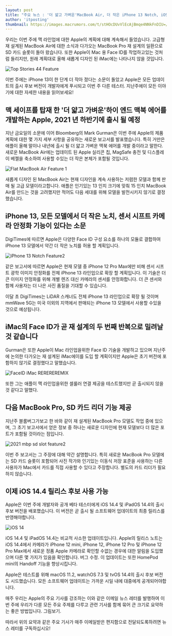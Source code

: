 ```yaml
---
layout: post
title: "주요 뉴스 : '더 얇고 가벼운'MacBook Air, 더 작은 iPhone 13 Notch, iOS 14.4 출시"
author: 'itposting'
thumbnail: https://images.macrumors.com/t/stHOcDUvVlEcAjBmqe4NNkFnDIU=/2500x0/filters:no_upscale():quality(90)/article-new/2021/01/Top-Stories-44-Feature.jpg
---
```



우리는 이번 주에 맥 라인업에 대한 Apple의 계획에 대해 계속해서 들었습니다. 고급형 재 설계된 MacBook Air에 대한 소식과 다가오는 MacBook Pro 재 설계의 일환으로 SD 카드 슬롯이 돌아 왔습니다.
 또한 Apple이 Mac 용 Face ID를 작업하고있는 것처럼 들리지만, 원래 계획대로 올해 새롭게 디자인 된 iMac에는 나타나지 않을 것입니다.

![Top Stories 44 Feature](https://images.macrumors.com/t/stHOcDUvVlEcAjBmqe4NNkFnDIU=/2500x0/filters:no_upscale():quality(90)/article-new/2021/01/Top-Stories-44-Feature.jpg)

이번 주에는 iPhone 13이 한 단계 더 작아 졌다는 소문이 돌았고 Apple은 모든 업데이트의 출시 후보 버전이 개발자에게 푸시되고
 이번 주 다른 테스터.
 지난주에이 모든 이야기에 대한 자세한 내용을 읽어보세요!

## 맥 세이프를 탑재 한 '더 얇고 가벼운'하이 엔드 맥북 에어를 개발하는 Apple, 2021 년 하반기에 출시 될 예정

지난 금요일의 소문에 이어 Bloomberg의 Mark Gurman은 이번 주에 Apple의 제품 계획에 대한 몇 가지 세부 사항을 공유하는 새로운 보고서를 발표했습니다.
 특히 거만은 애플이 올해 말이나 내년에 출시 될 더 얇고 가벼운 맥북 에어를 개발 중이라고 말한다.
 새로운 MacBook Air에는 업데이트 된 Apple 실리콘 칩, MagSafe 충전 및 디스플레이 베젤을 축소하여 사용할 수있는 더 작은 본체가 포함될 것입니다.

![Flat MacBook Air Feature 1](https://images.macrumors.com/t/dzr3R8hiTSI-axic0v4sC0gvb0E=/2500x0/filters:no_upscale():quality(90)/article-new/2021/01/Flat-MacBook-Air-Feature-1.jpg)

새롭게 디자인 된 MacBook Air는 현재 디자인을 계속 사용하는 저렴한 모델과 함께 판매 될 고급 모델이라고합니다.
 애플은 인기있는 13 인치 크기에 맞춰 15 인치 MacBook Air를 만드는 것을 고려했지만 적어도 다음 세대를 위해 모델을 발전시키지 않기로 결정했습니다.

## iPhone 13, 모든 모델에서 더 작은 노치, 센서 시프트 카메라 안정화 기능이 있다는 소문

DigiTimes에 따르면 Apple은 다양한 Face ID 구성 요소를 하나의 모듈로 결합하여 iPhone 13 모델에서 약간 더 작은 노치를 허용 할 계획입니다.

![iPhone 13 Notch Feature2](https://images.macrumors.com/t/I9OpJJ3yopXOtJO_Zu3Ls2J7TpU=/2500x0/filters:no_upscale():quality(90)/article-new/2021/01/iPhone-13-Notch-Feature2.jpg)

같은 보고서에 따르면 Apple은 현재 모델 중 iPhone 12 Pro Max에만 비해 센서 시프트 광학 이미지 안정화를 전체 iPhone 13 라인업으로 확장 할 계획입니다.
 이 기술은 더 큰 이미지 안정화를 위해 개별 렌즈 대신 카메라의 센서를 안정화합니다.
 더 큰 센서와 함께 사용자는 더 나은 사진 품질을 기대할 수 있습니다.

이달 초 DigiTimes는 LiDAR 스캐너도 전체 iPhone 13 라인업으로 확장 될 것이며 mmWave 5G는 미국 이외의 지역에서 판매되는 iPhone 13 모델에서 사용할 수있을 것으로 예상됩니다.

## iMac의 Face ID가 곧 재 설계의 두 번째 반복으로 밀려날 것 같습니다

Gurman은 또한 Apple이 Mac 라인업을위한 Face ID 기술을 개발하고 있으며 지난주에 논의한 다가오는 재 설계된 iMac에이를 도입 할 계획이지만 Apple은 초기 버전에 포함하지 않기로 결정했다고 말했습니다.

![FaceID iMac REREREREMIX](https://images.macrumors.com/t/I9-ZLUF0WktVCNwdog86xlWJasg=/2500x0/filters:no_upscale():quality(90)/article-new/2020/07/FaceID-iMac-REREREREMIX.jpg)

또한 그는 애플이 맥 라인업을위한 셀룰러 연결 제공을 테스트했지만 곧 출시되지 않을 것 같다고 말했다.

## 다음 MacBook Pro, SD 카드 리더 기능 제공

지난주 블룸버그가보고 한 바와 같이 재 설계된 MacBook Pro 모델도 작업 중에 있으며, 그 초기 보고서에서 얻은 정보 중 하나는 새로운 디자인에 현재 모델보다 더 많은 포트가 포함될 것이라는 점입니다.

![2021 mbp sd slot feature2](https://images.macrumors.com/t/BuPpIlsrdTQNHGIKdZG9x0TeXjI=/2500x0/filters:no_upscale():quality(90)/article-new/2021/01/2021-mbp-sd-slot-feature2.jpg)

이번 주 보고서는 그 주장에 대해 약간 설명합니다. 특히 새로운 MacBook Pro 모델에는 SD 카드 슬롯이 포함되어 사진 작가와 인기있는 이동식 저장 표준을 사용하는 다른 사용자가 Mac에서 카드를 직접 사용할 수 있다고 주장합니다.
 별도의 카드 리더가 필요하지 않습니다.

## 이제 iOS 14.4 릴리스 후보 사용 가능

Apple은 이번 주에 개발자와 공개 베타 테스터에게 iOS 14.4 및 iPadOS 14.4의 출시 후보 버전을 배포했습니다.
 이 버전은 곧 출시 될 소프트웨어 업데이트의 최종 릴리스를 반영해야합니다.

![iOS 14](https://images.macrumors.com/t/KsM2qi2Zpzf_cwJNrZ707A5zO9Y=/2500x0/filters:no_upscale():quality(90)/article-new/2021/01/iOS-14.4-Release-Candidate-Feature.jpg)

iOS 14.4 및 iPadOS 14.4는 비교적 사소한 업데이트입니다.
 Apple의 릴리스 노트는 iOS 14.4에서 카메라가 iPhone 12 mini, iPhone 12, iPhone 12 Pro 및 iPhone 12 Pro Max에서 새로운 정품 Apple 카메라로 확인할 수없는 경우에 대한 알림을 도입했으며 다른 몇 가지가 있음을 확인합니다.
 버그 수정.
 이 업데이트는 또한 HomePod mini의 Handoff 기능을 향상시킵니다.

Apple은 테스트를 위해 macOS 11.2, watchOS 7.3 및 tvOS 14.4의 출시 후보 버전도 시드했습니다.
 모든 소프트웨어 업데이트는 가까운 시일 내에 대중에게 공개되어야합니다.

매주 우리는 Apple의 주요 기사를 강조하는 이와 같은 이메일 뉴스 레터를 발행하여 이번 주에 우리가 다룬 모든 주요 주제를 다루고 관련 기사를 함께 묶어 큰 크기로 요약하는 좋은 방법입니다.
 그림보기.

따라서 위의 요약과 같은 주요 기사가 매주 이메일받은 편지함으로 전달되도록하려면 뉴스 레터를 구독하십시오!